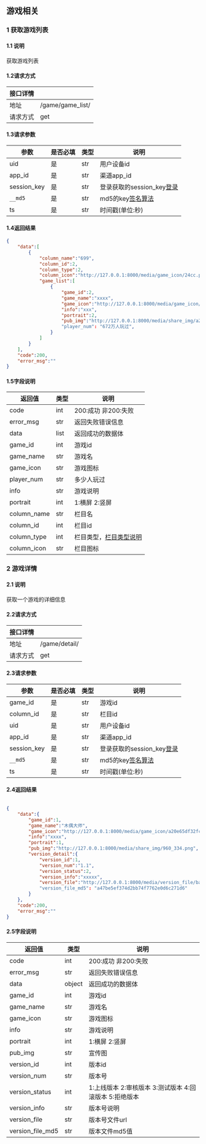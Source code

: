 ## 游戏相关

### 1 获取游戏列表
#### 1.1 说明
获取游戏列表
#### 1.2请求方式
|接口详情||
|--|--|
|地址|/game/game_list/|
|请求方式|get|
#### 1.3请求参数
| 参数 | 是否必填 | 类型|说明 |
| ---- | -------- |---|----|
|uid|是|str|用户设备id|
|app_id|是|str|渠道app_id|
|session_key|是|str|登录获取的session_key[登录](./登录与验证.md)|
|`__md5`|是|str|md5的key[签名算法](./登录与验证.md)|
|ts|是|str|时间戳(单位:秒)|

#### 1.4返回结果
```json
{
    "data":[
        {
            "column_name":"699",
            "column_id":2,
            "column_type":2,
            "column_icon":"http://127.0.0.1:8000/media/game_icon/24cc.png",
            "game_list":[
                {
                    "game_id":2,
                    "game_name":"xxxx",
                    "game_icon":"http://127.0.0.1:8000/media/game_icon/24cc.png",
                    "info":"xxx",
                    "portrait":2,
                    "pub_img":"http://127.0.0.1:8000/media/share_img/a20e6OQ.png"
                    "player_num": "672万人玩过",
                }
            ]
        }
    ],
    "code":200,
    "error_msg":""
}

```
#### 1.5字段说明
| 返回值 | 类型 | 说明 |
| ---- | -------- |---|
|code|int|200:成功 非200:失败|
|error_msg|str|返回失败错误信息|
|data|list|返回成功的数据体|
|game_id|int|游戏id|
|game_name|str|游戏名|
|game_icon|str|游戏图标|
|player_num|str|多少人玩过|
|info|str|游戏说明|
|portrait|int|1:横屏 2:竖屏|
|column_name|str|栏目名|
|column_id|int|栏目id|
|column_type|int|栏目类型，[栏目类型说明](./栏目类型说明.md)|
|column_icon|str|栏目图标|




### 2 游戏详情
#### 2.1 说明
获取一个游戏的详细信息
#### 2.2请求方式
|接口详情||
|--|--|
|地址|/game/detail/|
|请求方式|get|
#### 2.3请求参数
| 参数 | 是否必填 | 类型|说明 |
| ---- | -------- |---|----|
|game_id|是|str|游戏id|
|column_id|是|str|栏目id|
|uid|是|str|用户设备id|
|app_id|是|str|渠道app_id|
|session_key|是|str|登录获取的session_key[登录](./登录与验证.md)|
|`__md5`|是|str|md5的key[签名算法](./登录与验证.md)|
|ts|是|str|时间戳(单位:秒)|
#### 2.4返回结果
```json
      
{
    "data":{
        "game_id":1,
        "game_name":"木偶大师",
        "game_icon":"http://127.0.0.1:8000/media/game_icon/a20e65df32fcfb576641ade6de77853_YtfuJTW.png",
        "info":"xxxx",
        "portrait":1,
        "pub_img":"http://127.0.0.1:8000/media/share_img/960_334.png",
        "version_detail":{
            "version_id":1,
            "version_num":"1.1",
            "version_status":2,
            "version_info":"xxxxx",
            "version_file":"http://127.0.0.1:8000/media/version_file/backend.zip"
            "version_file_md5": "a47be5ef374d2bb74f7762e0d6c271d6"
        }
    },
    "code":200,
    "error_msg":""
}

```
#### 2.5字段说明
| 返回值 | 类型 | 说明 |
| ---- | -------- |---|
|code|int|200:成功 非200:失败|
|error_msg|str|返回失败错误信息|
|data|object|返回成功的数据体|
|game_id|int|游戏id|
|game_name|str|游戏名|
|game_icon|str|游戏图标|
|info|str|游戏说明|
|portrait|int|1:横屏 2:竖屏|
|pub_img|str|宣传图|
|version_id|int|版本id|
|version_num|str|版本号|
|version_status|int|1:上线版本 2:审核版本 3:测试版本 4:回滚版本 5:拒绝版本|
|version_info|str|版本号说明|
|version_file|str|版本号文件url|
|version_file_md5|str|版本文件md5值|














